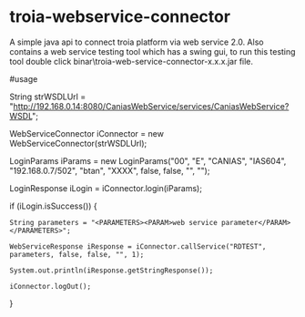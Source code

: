 # troia-webservice-connector
A simple java api to connect troia platform via web service 2.0. Also contains a web service testing tool which has a swing gui, to run this testing tool double click binar\troia-web-service-connector-x.x.x.jar file.

#usage

String strWSDLUrl = "http://192.168.0.14:8080/CaniasWebService/services/CaniasWebService?WSDL";

WebServiceConnector iConnector = new WebServiceConnector(strWSDLUrl);
			

LoginParams iParams = new LoginParams("00", "E", "CANIAS", "IAS604", "192.168.0.7/502", "btan", "XXXX", false, false, "", "");

LoginResponse iLogin = iConnector.login(iParams);

if (iLogin.isSuccess()) {

	String parameters = "<PARAMETERS><PARAM>web service parameter</PARAM></PARAMETERS>"; 
	
	WebServiceResponse iResponse = iConnector.callService("RDTEST", parameters, false, false, "", 1);
	
	System.out.println(iResponse.getStringResponse());	
	
	iConnector.logOut();
}
